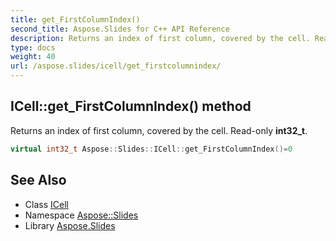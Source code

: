 ```yaml
---
title: get_FirstColumnIndex()
second_title: Aspose.Slides for C++ API Reference
description: Returns an index of first column, covered by the cell. Read-only int32_t.
type: docs
weight: 40
url: /aspose.slides/icell/get_firstcolumnindex/
---
```

## ICell::get_FirstColumnIndex() method


Returns an index of first column, covered by the cell. Read-only **int32_t**.

```cpp
virtual int32_t Aspose::Slides::ICell::get_FirstColumnIndex()=0
```

## See Also

* Class [ICell](../)
* Namespace [Aspose::Slides](../../)
* Library [Aspose.Slides](../../../)